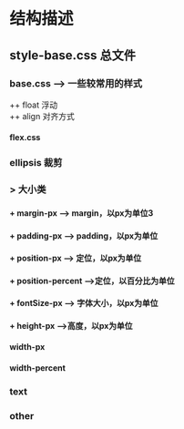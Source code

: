 # 结构描述
## style-base.css  总文件  
### base.css  --> 一些较常用的样式   
++ float  浮动  
++ align  对齐方式  
#### flex.css  
### ellipsis  裁剪  
### > 大小类  
####  + margin-px   --> margin，以px为单位3
####  + padding-px   --> padding，以px为单位  
####  + position-px   --> 定位，以px为单位  
####  + position-percent  -->定位，以百分比为单位 
####  + fontSize-px  --> 字体大小，以px为单位  
####  + height-px  -->高度，以px为单位 
 
####  width-px  
####  width-percent  

### text  
### other  
